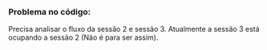 ### Problema no código:

Precisa analisar o fluxo da sessão 2 e sessão 3.
Atualmente a sessão 3 está ocupando a sessão 2 (Não é para ser assim).

